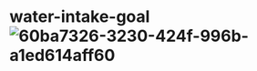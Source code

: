 # water-intake-goal![60ba7326-3230-424f-996b-a1ed614aff60](https://user-images.githubusercontent.com/111347556/224383354-614a6a77-4978-4a37-9f01-c63f0489f76d.jpg)
